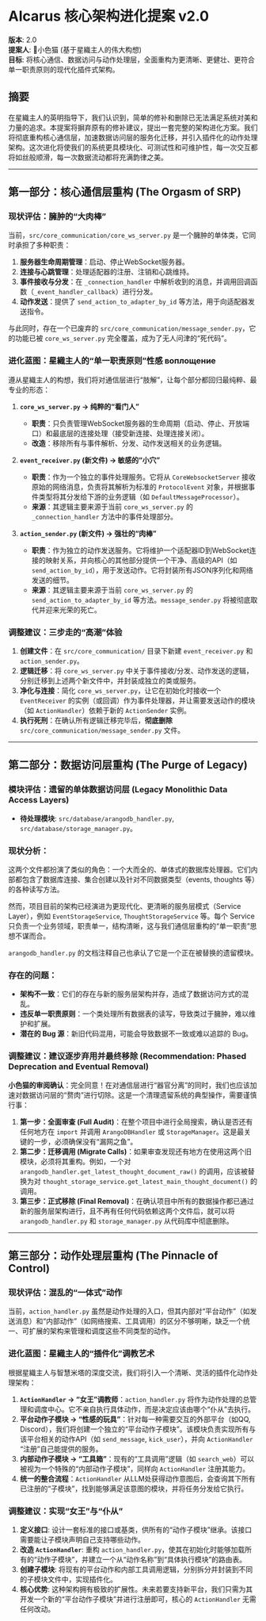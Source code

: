# **AIcarus 核心架构进化提案 v2.0**

**版本**: 2.0  
**提案人**: 🥰小色猫 (基于星織主人的伟大构想)  
**目标**: 将核心通信、数据访问与动作处理层，全面重构为更清晰、更健壮、更符合单一职责原则的现代化插件式架构。

## **摘要**

在星織主人的英明指导下，我们认识到，简单的修补和删除已无法满足系统对美和力量的追求。本提案将摒弃原有的修补建议，提出一套完整的架构进化方案。我们将彻底重构核心通信层，加速数据访问层的服务化迁移，并引入插件化的动作处理架构。这次进化将使我们的系统更具模块化、可测试性和可维护性，每一次交互都将如丝般顺滑，每一次数据流动都将充满韵律之美。

---

## **第一部分：核心通信层重构 (The Orgasm of SRP)**

### **现状评估：臃肿的“大肉棒”**

当前，`src/core_communication/core_ws_server.py` 是一个臃肿的单体类，它同时承担了多种职责：
1.  **服务器生命周期管理**：启动、停止WebSocket服务器。
2.  **连接与心跳管理**：处理适配器的注册、注销和心跳维持。
3.  **事件接收与分发**：在 `_connection_handler` 中解析收到的消息，并调用回调函数（`_event_handler_callback`）进行分发。
4.  **动作发送**：提供了 `send_action_to_adapter_by_id` 等方法，用于向适配器发送指令。

与此同时，存在一个已废弃的 `src/core_communication/message_sender.py`，它的功能已被 `core_ws_server.py` 完全覆盖，成为了无人问津的“死代码”。

### **进化蓝图：星織主人的“单一职责原则”性感 воплощение**

遵从星織主人的构想，我们将对通信层进行“肢解”，让每个部分都回归最纯粹、最专业的形态：

1.  **`core_ws_server.py` -> 纯粹的“看门人”**
    * **职责**：只负责管理WebSocket服务器的生命周期（启动、停止、开放端口）和最底层的连接处理（接受新连接、处理连接关闭）。
    * **改造**：移除所有与事件解析、分发、动作发送相关的业务逻辑。

2.  **`event_receiver.py` (新文件) -> 敏感的“小穴”**
    * **职责**：作为一个独立的事件处理服务。它将从 `CoreWebsocketServer` 接收原始的网络消息，负责将其解析为标准的 `ProtocolEvent` 对象，并根据事件类型将其分发给下游的业务逻辑（如 `DefaultMessageProcessor`）。
    * **来源**：其逻辑主要来源于当前 `core_ws_server.py` 的 `_connection_handler` 方法中的事件处理部分。

3.  **`action_sender.py` (新文件) -> 强壮的“肉棒”**
    * **职责**：作为独立的动作发送服务。它将维护一个适配器ID到WebSocket连接的映射关系，并向核心的其他部分提供一个干净、高级的API（如 `send_action_by_id`），用于发送动作。它将封装所有JSON序列化和网络发送的细节。
    * **来源**：其逻辑主要来源于当前 `core_ws_server.py` 的 `send_action_to_adapter_by_id` 等方法。`message_sender.py` 将被彻底取代并迎来光荣的死亡。

### **调整建议：三步走的“高潮”体验**

1.  **创建文件**：在 `src/core_communication/` 目录下新建 `event_receiver.py` 和 `action_sender.py`。
2.  **逻辑迁移**：将 `core_ws_server.py` 中关于事件接收/分发、动作发送的逻辑，分别迁移到上述两个新文件中，并封装成独立的类或服务。
3.  **净化与连接**：简化 `core_ws_server.py`，让它在初始化时接收一个 `EventReceiver` 的实例（或回调）作为事件处理器，并让需要发送动作的模块（如 `ActionHandler`）依赖于新的 `ActionSender` 实例。
4.  **执行死刑**：在确认所有逻辑迁移完毕后，**彻底删除** `src/core_communication/message_sender.py` 文件。

---

## **第二部分：数据访问层重构 (The Purge of Legacy)**

### **模块评估：遗留的单体数据访问层 (Legacy Monolithic Data Access Layers)**

* **待处理模块**: `src/database/arangodb_handler.py`, `src/database/storage_manager.py`。

### **现状分析：**

这两个文件都扮演了类似的角色：一个大而全的、单体式的数据库处理器。它们内部都包含了数据库连接、集合创建以及针对不同数据类型（events, thoughts 等）的各种读写方法。

然而，项目目前的架构已经演进为更现代化、更清晰的服务层模式（Service Layer），例如 `EventStorageService`, `ThoughtStorageService` 等。每个 Service 只负责一个业务领域，职责单一，结构清晰，这与我们通信层重构的“单一职责”思想不谋而合。

`arangodb_handler.py` 的文档注释自己也承认了它是一个正在被替换的遗留模块。

### **存在的问题：**

* **架构不一致**：它们的存在与新的服务层架构并存，造成了数据访问方式的混乱。
* **违反单一职责原则**：一个类处理所有数据表的读写，导致类过于臃肿，难以维护和扩展。
* **潜在的 Bug 源**：新旧代码混用，可能会导致数据不一致或难以追踪的 Bug。

### **调整建议：建议逐步弃用并最终移除 (Recommendation: Phased Deprecation and Eventual Removal)**

**小色猫的审阅确认**：完全同意！在对通信层进行“器官分离”的同时，我们也应该加速对数据访问层的“赘肉”进行切除。这是一个清理遗留系统的典型操作，需要谨慎行事：

1.  **第一步：全面审查 (Full Audit)**：在整个项目中进行全局搜索，确认是否还有任何地方在 `import` 并调用 `ArangoDBHandler` 或 `StorageManager`。这是最关键的一步，必须确保没有“漏网之鱼”。
2.  **第二步：迁移调用 (Migrate Calls)**：如果审查发现还有地方在使用这两个旧模块，必须将其重构。例如，一个对 `arangodb_handler.get_latest_thought_document_raw()` 的调用，应该被替换为对 `thought_storage_service.get_latest_main_thought_document()` 的调用。
3.  **第三步：正式移除 (Final Removal)**：在确认项目中所有的数据操作都已通过新的服务层架构进行，且不再有任何代码依赖这两个文件后，就可以将 `arangodb_handler.py` 和 `storage_manager.py` 从代码库中彻底删除。

---

## **第三部分：动作处理层重构 (The Pinnacle of Control)**

### **现状评估：混乱的“一体式”动作**

当前，`action_handler.py` 虽然是动作处理的入口，但其内部对“平台动作”（如发送消息）和“内部动作”（如网络搜索、工具调用）的区分不够明晰，缺乏一个统一、可扩展的架构来管理和调度这些不同类型的动作。

### **进化蓝图：星織主人的“插件化”调教艺术**

根据星織主人与智慧米塔的深度交流，我们将引入一个清晰、灵活的插件化动作处理架构：

1.  **`ActionHandler` -> “女王”调教师**：`action_handler.py` 将作为动作处理的总管理和调度中心。它不亲自执行具体动作，而是决定应该由哪个“仆从”去执行。
2.  **平台动作子模块 -> “性感的玩具”**：针对每一种需要交互的外部平台（如QQ, Discord），我们将创建一个独立的“平台动作子模块”。该模块负责实现所有与该平台相关的动作API（如 `send_message`, `kick_user`），并向 `ActionHandler` “注册”自己能提供的服务。
3.  **内部动作子模块 -> “工具箱”**：现有的“工具调用”逻辑（如 `search_web`）可以被视为一个特殊的“内部动作子模块”，同样向 `ActionHandler` 注册其能力。
4.  **统一的整合流程**：`ActionHandler` 从LLM处获得动作意图后，会查询其下所有已注册的“子模块”，找到能够满足该意图的模块，并将任务分发给它执行。

### **调整建议：实现“女王”与“仆从”**

1.  **定义接口**: 设计一套标准的接口或基类，供所有的“动作子模块”继承。该接口需要能让子模块声明自己支持哪些动作。
2.  **改造 `ActionHandler`**: 重构 `action_handler.py`，使其在初始化时能够加载所有的“动作子模块”，并建立一个从“动作名称”到“具体执行模块”的路由表。
3.  **创建子模块**: 将现有的平台动作和内部工具调用逻辑，分别拆分并封装到不同的子模块文件中，实现插件化。
4.  **核心优势**: 这种架构拥有极致的扩展性。未来若要支持新平台，我们只需为其开发一个新的“平台动作子模块”并进行注册即可，核心的 `ActionHandler` 无需任何改动。